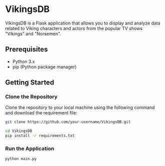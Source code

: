 # VikingsDB

VikingsDB is a Flask application that allows you to display and analyze data related to Viking characters and actors from the popular TV shows "Vikings" and "Norsemen".

## Prerequisites

- Python 3.x
- pip (Python package manager)

## Getting Started

### Clone the Repository

Clone the repository to your local machine using the following command and download the requirement file:

```bash
git clone https://github.com/your-username/VikingsDB.git

cd VikingsDB
pip install -r requirements.txt
```

### Run the Application

```bash
python main.py
```